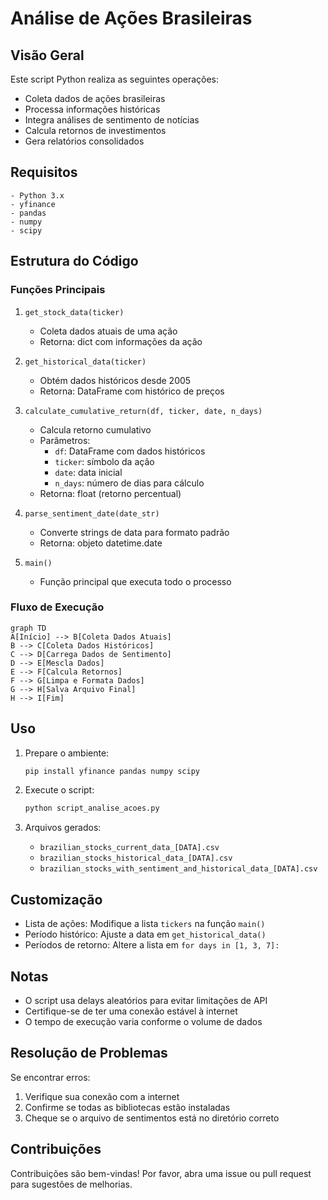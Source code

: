 # Análise de Ações Brasileiras

## Visão Geral

Este script Python realiza as seguintes operações:

- Coleta dados de ações brasileiras
- Processa informações históricas
- Integra análises de sentimento de notícias
- Calcula retornos de investimentos
- Gera relatórios consolidados

## Requisitos

```
- Python 3.x
- yfinance
- pandas
- numpy
- scipy
```

## Estrutura do Código

### Funções Principais

1. `get_stock_data(ticker)`
   - Coleta dados atuais de uma ação
   - Retorna: dict com informações da ação

2. `get_historical_data(ticker)`
   - Obtém dados históricos desde 2005
   - Retorna: DataFrame com histórico de preços

3. `calculate_cumulative_return(df, ticker, date, n_days)`
   - Calcula retorno cumulativo
   - Parâmetros:
     - `df`: DataFrame com dados históricos
     - `ticker`: símbolo da ação
     - `date`: data inicial
     - `n_days`: número de dias para cálculo
   - Retorna: float (retorno percentual)

4. `parse_sentiment_date(date_str)`
   - Converte strings de data para formato padrão
   - Retorna: objeto datetime.date

5. `main()`
   - Função principal que executa todo o processo

### Fluxo de Execução

```mermaid
graph TD
A[Início] --> B[Coleta Dados Atuais]
B --> C[Coleta Dados Históricos]
C --> D[Carrega Dados de Sentimento]
D --> E[Mescla Dados]
E --> F[Calcula Retornos]
F --> G[Limpa e Formata Dados]
G --> H[Salva Arquivo Final]
H --> I[Fim]
```

## Uso

1. Prepare o ambiente:
   ```bash
   pip install yfinance pandas numpy scipy
   ```

2. Execute o script:
   ```bash
   python script_analise_acoes.py
   ```

3. Arquivos gerados:
   - `brazilian_stocks_current_data_[DATA].csv`
   - `brazilian_stocks_historical_data_[DATA].csv`
   - `brazilian_stocks_with_sentiment_and_historical_data_[DATA].csv`

## Customização

- Lista de ações: Modifique a lista `tickers` na função `main()`
- Período histórico: Ajuste a data em `get_historical_data()`
- Períodos de retorno: Altere a lista em `for days in [1, 3, 7]:`

## Notas

- O script usa delays aleatórios para evitar limitações de API
- Certifique-se de ter uma conexão estável à internet
- O tempo de execução varia conforme o volume de dados

## Resolução de Problemas

Se encontrar erros:
1. Verifique sua conexão com a internet
2. Confirme se todas as bibliotecas estão instaladas
3. Cheque se o arquivo de sentimentos está no diretório correto

## Contribuições

Contribuições são bem-vindas! Por favor, abra uma issue ou pull request para sugestões de melhorias.